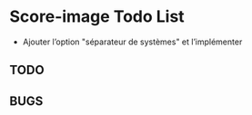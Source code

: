 # Score-image Todo List

* Ajouter l’option "séparateur de systèmes" et l’implémenter

## TODO


## BUGS

